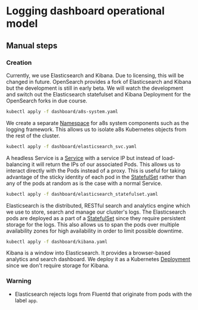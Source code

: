 # Logging dashboard operational model

## Manual steps

### Creation

Currently, we use Elasticsearch and Kibana. Due to licensing, this will be
changed in future. OpenSearch provides a fork of Elasticsearch and Kibana but
the development is still in early beta. We will watch the development and
switch out the Elasticsearch statefulset and Kibana Deployment for the
OpenSearch forks in due course.

```bash
kubectl apply -f dashboard/a8s-system.yaml
```

We create a separate [Namespace][namespace] for a8s system components such as
the logging framework. This allows us to isolate a8s Kubernetes objects from
the rest of the cluster.

```bash
kubectl apply -f dashboard/elasticsearch_svc.yaml
```

A headless Service is a [Service][service] with a service IP but instead of 
load-balancing it will return the IPs of our associated Pods. This allows us to
interact directly with the Pods instead of a proxy. This is useful for taking
advantage of the sticky identity of each pod in the [StatefulSet][statefulset]
rather than any of the pods at random as is the case with a normal Service.

```bash
kubectl apply -f dashboard/elasticsearch_statefulset.yaml
```

Elasticsearch is the distributed, RESTful search and analytics engine which we
use to store, search and manage our cluster's logs. The  Elasticsearch pods 
are deployed as a part of a [StatefulSet][statefulset] since they require
persistent storage for the logs. This also allows us to span the pods over
multiple availability zones for high availability in order to limit possible
downtime.

```bash
kubectl apply -f dashboard/kibana.yaml
```

Kibana is a window into Elasticsearch. It provides a browser-based analytics
and search dashboard. We deploy it as a Kubernetes [Deployment][deployment]
since we don't require storage for Kibana.

### Warning
- Elasticsearch rejects logs from Fluentd that originate from pods with the
  label `app`.

[namespace]: https://kubernetes.io/docs/concepts/overview/working-with-objects/namespaces/
[service]: https://kubernetes.io/docs/concepts/services-networking/service/
[statefulSet]: https://kubernetes.io/docs/concepts/workloads/controllers/statefulset/
[deployment]: https://kubernetes.io/docs/concepts/workloads/controllers/deployment/
